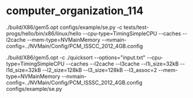 # computer_organization_114

./build/X86/gem5.opt configs/example/se.py -c tests/test-progs/hello/bin/x86/linux/hello --cpu-type=TimingSimpleCPU --caches --l2cache --mem-type=NVMainMemory --nvmain-config=../NVMain/Config/PCM_ISSCC_2012_4GB.config


./build/X86/gem5.opt -c ./quicksort --options="input.txt" --cpu-type=TimingSimpleCPU --caches --l2cache --l3cache --l1i_size=32kB --l1d_size=32kB --l2_size=128kB --l3_size=128kB --l3_assoc=2 --mem-type=NVMainMemory --nvmain-config=../NVMain/Config/PCM_ISSSC_2012_4GB.config configs/example/se.py

